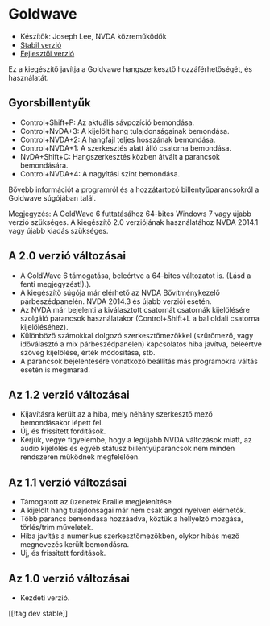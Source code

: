 # Goldwave #

* Készítők: Joseph Lee, NVDA közreműködők
* [Stabil verzió][1]
* [Fejlesztői verzió][2]

Ez a kiegészítő javítja a Goldvawe hangszerkesztő hozzáférhetőségét, és
használatát.

## Gyorsbillentyűk ##

* Control+Shift+P: Az aktuális sávpozíció bemondása.
* Control+NvDA+3: A kijelölt hang tulajdonságainak bemondása.
* Control+NVDA+2: A hangfájl teljes hosszának bemondása.
* Control+NVDA+1: A szerkesztés alatt álló csatorna bemondása.
* NvDA+Shift+C: Hangszerkesztés közben átvált a parancsok bemondására.
* Control+NVDA+4: A nagyítási szint bemondása.

Bővebb információt a programról és a hozzátartozó billentyűparancsokról a
Goldwave súgójában talál.

Megjegyzés: A GoldWave 6 futtatásához 64-bites Windows 7 vagy újabb verzió
szükséges. A kiegészítő 2.0 verziójának használatához NVDA 2014.1 vagy újabb
kiadás szükséges.

## A 2.0 verzió változásai

* A GoldWave 6 támogatása, beleértve a 64-bites változatot is. (Lásd a fenti
  megjegyzést!).).
* A kiegészítő súgója már elérhető az NVDA Bővítménykezelő
  párbeszédpanelén. NVDA 2014.3 és újabb verziói esetén.
* Az NVDA már bejelenti a kiválasztott csatornát csatornák kijelölésére
  szolgáló parancsok használatakor (Control+Shift+L a bal oldali csatorna
  kijelöléséhez).
* Különböző számokkal dolgozó szerkesztőmezőkkel (szűrőmező, vagy
  időválasztó a mix párbeszédpanelen) kapcsolatos hiba javítva, beleértve
  szöveg kijelölése, érték módosítása, stb.
* A parancsok bejelentésére vonatkozó beállítás más programokra váltás
  esetén is megmarad.

## Az 1.2 verzió változásai

* Kijavításra került az a hiba, mely néhány szerkesztő mező bemondásakor
  lépett fel.
* Új, és frissített fordítások.
* Kérjük, vegye figyelembe, hogy a legújabb NVDA változások miatt, az audio
  kijelölés és egyéb státusz billentyűparancsok nem minden rendszeren
  működnek megfelelően.

## Az 1.1 verzió változásai ##

* Támogatott az üzenetek Braille megjelenítése
* A kijelölt hang tulajdonságai már nem csak angol nyelven elérhetők.
* Több parancs bemondása hozzáadva, köztük a hellyelző mozgása, törlés/trim
  műveletek.
* Hiba javítás a numerikus szerkesztőmezőkben, olykor hibás mező megnevezés
  került bemondásra.
* Új, és frissített fordítások.

## Az 1.0 verzió változásai ##

* Kezdeti verzió.

[[!tag dev stable]]

[1]: http://addons.nvda-project.org/files/get.php?file=gwv

[2]: http://addons.nvda-project.org/files/get.php?file=gwv-dev
